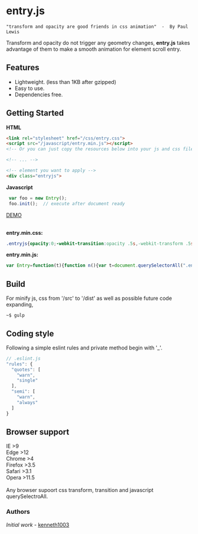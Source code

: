 # entry.js
```
"transform and opacity are good friends in css animation"  -  By Paul Lewis 
```
Transform and opacity do not trigger any geometry changes, **entry.js** takes advantage of them to make a smooth animation for element scroll entry.
## Features
* Lightweight. (less than 1KB after gzipped)
* Easy to use.
* Dependencies free.

## Getting Started
**HTML**
```html
<link rel="stylesheet" href="/css/entry.css">
<script src="/javascript/entry.min.js"></script>
<!-- Or you can just copy the resources below into your js and css files -->

<!-- ... -->

<!-- element you want to apply -->
<div class="entryjs">
```
**Javascript**
```js
 var foo = new Entry();
 foo.init();  // execute after document ready
```

[DEMO](https://kenneth1003.github.io/entryjs/demo/basic.html) <br/><br/>

**entry.min.css:**
```css
.entryjs{opacity:0;-webkit-transition:opacity .5s,-webkit-transform .5s;transition:opacity .5s,-webkit-transform .5s;transition:transform .5s,opacity .5s;transition:transform .5s,opacity .5s,-webkit-transform .5s}.entryjs.entryjs-no-opacity{opacity:1}.entryjs.entryjs-left{-webkit-transform:translateX(-50px);-ms-transform:translateX(-50px);transform:translateX(-50px)}.entryjs.entryjs-right{-webkit-transform:translateX(50px);-ms-transform:translateX(50px);transform:translateX(50px)}.entryjs.entryjs-top{-webkit-transform:translateY(-50px);-ms-transform:translateY(-50px);transform:translateY(-50px)}.entryjs.entryjs-bottom{-webkit-transform:translateY(50px);-ms-transform:translateY(50px);transform:translateY(50px)}.entryjs.entryjs-active{opacity:1!important;-webkit-transform:translate(0) rotate(0) scale(1)!important;-ms-transform:translate(0) rotate(0) scale(1)!important;transform:translate(0) rotate(0) scale(1)!important}
```
**entry.min.js:**
```js
var Entry=function(t){function n(){var t=document.querySelectorAll(".entryjs");c=window.scrollY,t.forEach(function(t){var n=a(t)||0;t.style.transition=m,d.push({dom:t,position:t.getClientRects()[0].top+c+f-n,yOffset:n})})}function o(){c=window.scrollY,l=!0;for(var t=d.length-1;t>=0&&(s(c,d[t],t),l);t--);d.length||window.removeEventListener("scroll",o)}function i(){d.forEach(function(t){var n=t.dom.getClientRects()[0].top+c+f-t.yOffset;t.position=n})}function e(t){var n=t.dom,o=n.getAttribute("data-entryjs-delay");o?setTimeout(n.classList.add.bind(n.classList,"entryjs-active"),o):t.dom.classList.add("entryjs-active")}function r(t,n){return n.position-t.position}function s(t,n,o){t>n.position?(e(n),d.splice(o,1)):l=!1}function a(t){if(window.getComputedStyle){var n=getComputedStyle(t),o=n.transform||n.webkitTransform||n.mozTransform,i=o.match(/^matrix3d\((.+)\)$/);return i?parseFloat(i[1].split(", ")[13]):(i=o.match(/^matrix\((.+)\)$/),i?parseFloat(i[1].split(", ")[5]):0)}}var l=!0,d=[],c=0,f=t&&t.theshold?t.theshold:200,u=t&&t.duration?t.duration:".5",m="all "+u+"s";Entry.prototype.init=function(){f-=window.innerHeight,n(),d.sort(r),window.addEventListener("scroll",o),window.addEventListener("resize",i),o()}};
```

## Build
For minify js, css from '/src' to '/dist' as well as possible future code expanding, 
```
~$ gulp
```

## Coding style

Following a simple eslint rules and private method begin with '_'.
```js
// .eslint.js
"rules": {
  "quotes": [
    "warn",
    "single"
  ],
  "semi": [
    "warn",
    "always"
  ]
}
```

## Browser support

IE >9 <br/>
Edge >12 <br/>
Chrome >4 <br/>
Firefox >3.5 <br/>
Safari >3.1 <br/>
Opera >11.5 <br/><br />
Any browser supoort css transform, transition and javascript querySelectroAll.

### Authors

*Initial work* - [kenneth1003](https://github.com/kenneth1003)


